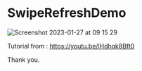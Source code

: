 # SwipeRefreshDemo

![Screenshot 2023-01-27 at 09 15 29](https://user-images.githubusercontent.com/3993516/214996802-fbf72d13-9e5e-46be-ac8c-4a9ea2ea8001.png)

Tutorial from : https://youtu.be/lHdhqk8Bft0

Thank you.
